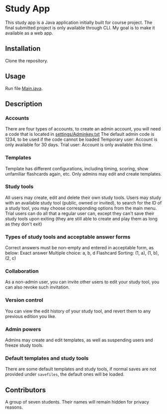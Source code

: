 ﻿# Study App

This study app is a Java application initially built for course project. The final submitted project is only available through CLI. My goal is to make it available as a web app. 

## Installation

Clone the repository.

## Usage

Run file [Main.java](https://github.com/the0star/StudyApp/blob/master/src/Main.java).

## Description
### Accounts
There are four types of accounts, to create an admin account, you will need a code that is located in [settings/Adminkey.txt](https://github.com/the0star/StudyApp/blob/master/settings/Adminkey.txt)
The default admin code is 1234, to be used if the code cannot be loaded
Temporary user: Account is only available for 30 days.
Trial user: Account is only available this time.

### Templates
Template has different configurations, including timing, scoring, show unfamiliar flashcards again, etc. Only admins may edit and create templates.

### Study tools
All users may create, edit and delete their own study tools.
Users may study with an available study tool (public, owned or invited), to search for the ID of a study tool, you may choose corresponding options from the main menu.
Trial users can do all that a regular user can, except they can't save their study tools upon exiting (they are still able to create and play them as long as they don't exit)

### Types of study tools and acceptable answer forms
Correct answers must be non-empty and entered in acceptable form, as below:
Exact answer
Multiple choice: a, b, d
Flashcard
Sorting: (1, a), (1, b), (2, c)

### Collaboration
As a non-admin user, you can invite other users to edit your study tool, you can also revoke such invitation.

### Version control
You can view the edit history of your study tool, and revert them to any previous edition you like.

### Admin powers
Admins may create and edit templates, as well as suspending users and freeze study tools.

### Default templates and study tools
There are some default templates and study tools, if normal saves are not provided under ``savefiles``, the default ones will be loaded.

## Contributors
A group of seven students. Their names will remain hidden for privacy reasons.
